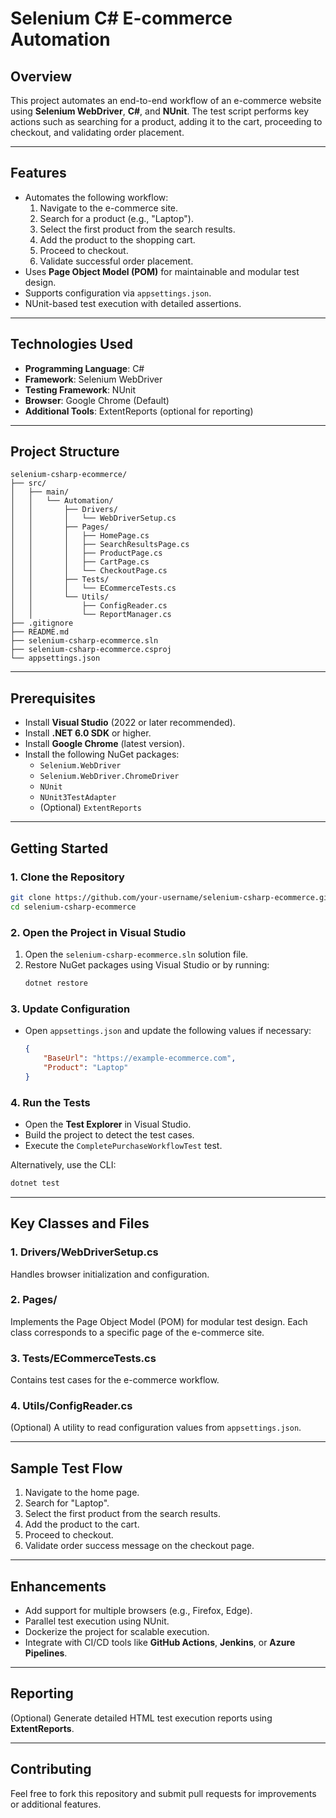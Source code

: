 # Selenium C# E-commerce Automation  

## Overview  
This project automates an end-to-end workflow of an e-commerce website using **Selenium WebDriver**, **C#**, and **NUnit**. The test script performs key actions such as searching for a product, adding it to the cart, proceeding to checkout, and validating order placement.  

---

## Features  
- Automates the following workflow:  
  1. Navigate to the e-commerce site.  
  2. Search for a product (e.g., "Laptop").  
  3. Select the first product from the search results.  
  4. Add the product to the shopping cart.  
  5. Proceed to checkout.  
  6. Validate successful order placement.  
- Uses **Page Object Model (POM)** for maintainable and modular test design.  
- Supports configuration via `appsettings.json`.  
- NUnit-based test execution with detailed assertions.  

---

## Technologies Used  
- **Programming Language**: C#  
- **Framework**: Selenium WebDriver  
- **Testing Framework**: NUnit  
- **Browser**: Google Chrome (Default)  
- **Additional Tools**: ExtentReports (optional for reporting)  

---

## Project Structure  

```plaintext  
selenium-csharp-ecommerce/  
├── src/  
│   ├── main/  
│   │   └── Automation/  
│   │       ├── Drivers/  
│   │       │   └── WebDriverSetup.cs  
│   │       ├── Pages/  
│   │       │   ├── HomePage.cs  
│   │       │   ├── SearchResultsPage.cs  
│   │       │   ├── ProductPage.cs  
│   │       │   ├── CartPage.cs  
│   │       │   └── CheckoutPage.cs  
│   │       ├── Tests/  
│   │       │   └── ECommerceTests.cs  
│   │       └── Utils/  
│   │           ├── ConfigReader.cs  
│   │           └── ReportManager.cs  
├── .gitignore  
├── README.md  
├── selenium-csharp-ecommerce.sln  
├── selenium-csharp-ecommerce.csproj  
└── appsettings.json  
```  

---

## Prerequisites  
- Install **Visual Studio** (2022 or later recommended).  
- Install **.NET 6.0 SDK** or higher.  
- Install **Google Chrome** (latest version).  
- Install the following NuGet packages:  
  - `Selenium.WebDriver`  
  - `Selenium.WebDriver.ChromeDriver`  
  - `NUnit`  
  - `NUnit3TestAdapter`  
  - (Optional) `ExtentReports`  

---

## Getting Started  

### 1. Clone the Repository  
```bash  
git clone https://github.com/your-username/selenium-csharp-ecommerce.git  
cd selenium-csharp-ecommerce  
```  

### 2. Open the Project in Visual Studio  
1. Open the `selenium-csharp-ecommerce.sln` solution file.  
2. Restore NuGet packages using Visual Studio or by running:  
   ```bash  
   dotnet restore  
   ```  

### 3. Update Configuration  
- Open `appsettings.json` and update the following values if necessary:  
  ```json  
  {  
      "BaseUrl": "https://example-ecommerce.com",  
      "Product": "Laptop"  
  }  
  ```  

### 4. Run the Tests  
- Open the **Test Explorer** in Visual Studio.  
- Build the project to detect the test cases.  
- Execute the `CompletePurchaseWorkflowTest` test.  

Alternatively, use the CLI:  
```bash  
dotnet test  
```  

---

## Key Classes and Files  

### 1. **Drivers/WebDriverSetup.cs**  
Handles browser initialization and configuration.  

### 2. **Pages/**  
Implements the Page Object Model (POM) for modular test design. Each class corresponds to a specific page of the e-commerce site.  

### 3. **Tests/ECommerceTests.cs**  
Contains test cases for the e-commerce workflow.  

### 4. **Utils/ConfigReader.cs**  
(Optional) A utility to read configuration values from `appsettings.json`.  

---

## Sample Test Flow  
1. Navigate to the home page.  
2. Search for "Laptop".  
3. Select the first product from the search results.  
4. Add the product to the cart.  
5. Proceed to checkout.  
6. Validate order success message on the checkout page.  

---

## Enhancements  
- Add support for multiple browsers (e.g., Firefox, Edge).  
- Parallel test execution using NUnit.  
- Dockerize the project for scalable execution.  
- Integrate with CI/CD tools like **GitHub Actions**, **Jenkins**, or **Azure Pipelines**.  

---

## Reporting  
(Optional) Generate detailed HTML test execution reports using **ExtentReports**.  

---

## Contributing  
Feel free to fork this repository and submit pull requests for improvements or additional features. 
